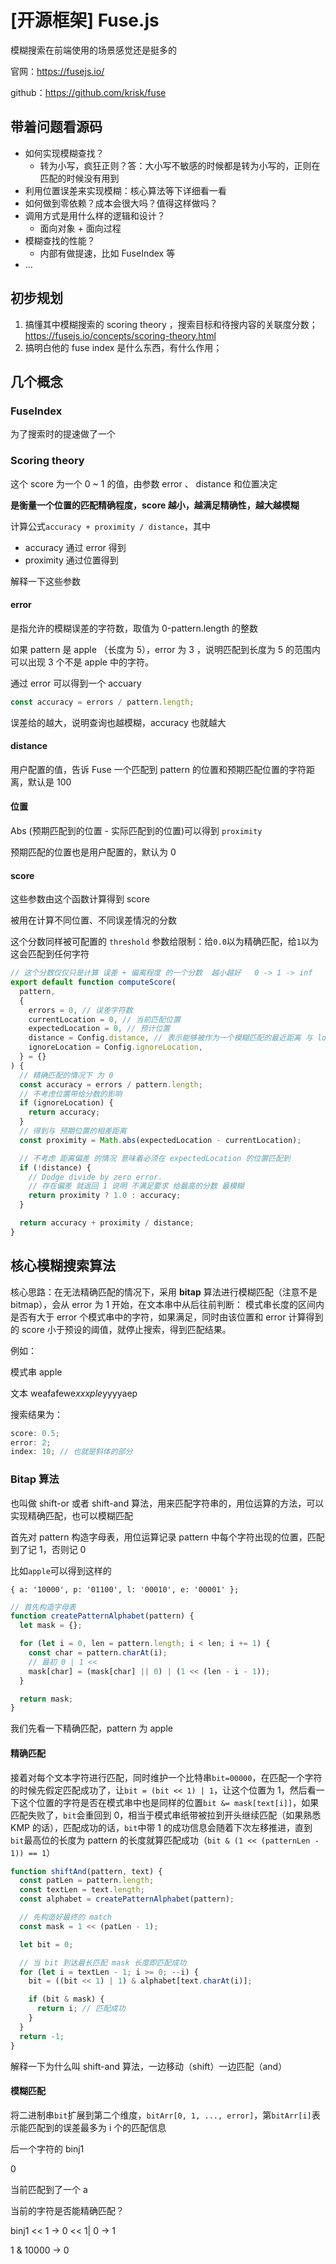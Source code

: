 # [开源框架] Fuse.js

模糊搜索在前端使用的场景感觉还是挺多的

官网：https://fusejs.io/

github：https://github.com/krisk/fuse

## 带着问题看源码

- 如何实现模糊查找？
  - 转为小写，疯狂正则？答：大小写不敏感的时候都是转为小写的，正则在匹配的时候没有用到
- 利用位置误差来实现模糊：核心算法等下详细看一看
- 如何做到零依赖？成本会很大吗？值得这样做吗？
- 调用方式是用什么样的逻辑和设计？
  - 面向对象 + 面向过程
- 模糊查找的性能？
  - 内部有做提速，比如 FuseIndex 等
- ...

## 初步规划

1. 搞懂其中模糊搜索的 scoring theory ，搜索目标和待搜内容的关联度分数；https://fusejs.io/concepts/scoring-theory.html
2. 搞明白他的 fuse index 是什么东西，有什么作用；

## 几个概念

### FuseIndex

为了搜索时的提速做了一个

### Scoring theory

这个 score 为一个 0 ~ 1 的值，由参数 error 、 distance 和位置决定

**是衡量一个位置的匹配精确程度，score 越小，越满足精确性，越大越模糊**

计算公式`accuracy + proximity / distance`，其中

- accuracy 通过 error 得到
- proximity 通过位置得到

解释一下这些参数

#### error

是指允许的模糊误差的字符数，取值为 0-pattern.length 的整数

如果 pattern 是 apple （长度为 5），error 为 3 ，说明匹配到长度为 5 的范围内可以出现 3 个不是 apple 中的字符。

通过 error 可以得到一个 accuary

```js
const accuracy = errors / pattern.length;
```

误差给的越大，说明查询也越模糊，accuracy 也就越大

#### distance

用户配置的值，告诉 Fuse 一个匹配到 pattern 的位置和预期匹配位置的字符距离，默认是 100

#### 位置

Abs (预期匹配到的位置 - 实际匹配到的位置)可以得到 `proximity`

预期匹配的位置也是用户配置的，默认为 0

#### score

这些参数由这个函数计算得到 score

被用在计算不同位置、不同误差情况的分数

这个分数同样被可配置的 `threshold` 参数给限制：给`0.0`以为精确匹配，给`1`以为这会匹配到任何字符

```js
// 这个分数仅仅只是计算 误差 + 偏离程度 的一个分数  越小越好   0 -> 1 -> inf
export default function computeScore(
  pattern,
  {
    errors = 0, // 误差字符数
    currentLocation = 0, // 当前匹配位置
    expectedLocation = 0, // 预计位置
    distance = Config.distance, // 表示能够被作为一个模糊匹配的最近距离 与 location 的距离
    ignoreLocation = Config.ignoreLocation,
  } = {}
) {
  // 精确匹配的情况下 为 0
  const accuracy = errors / pattern.length;
  // 不考虑位置带给分数的影响
  if (ignoreLocation) {
    return accuracy;
  }
  // 得到与 预期位置的相差距离
  const proximity = Math.abs(expectedLocation - currentLocation);

  // 不考虑 距离偏差 的情况 意味着必须在 expectedLocation 的位置匹配到
  if (!distance) {
    // Dodge divide by zero error.
    // 存在偏差 就返回 1 说明 不满足要求 给最高的分数 最模糊
    return proximity ? 1.0 : accuracy;
  }

  return accuracy + proximity / distance;
}
```

## 核心模糊搜索算法

核心思路：在无法精确匹配的情况下，采用 **bitap** 算法进行模糊匹配（注意不是 bitmap），会从 error 为 1 开始，在文本串中从后往前判断： 模式串长度的区间内是否有大于 error 个模式串中的字符，如果满足，同时由该位置和 error 计算得到的 score 小于预设的阈值，就停止搜索，得到匹配结果。

例如：

模式串 apple

文本 weafafewe*xxxple*yyyyaep

搜索结果为：

```js
score: 0.5;
error: 2;
index: 10; // 也就是斜体的部分
```

### Bitap 算法

也叫做 shift-or 或者 shift-and 算法，用来匹配字符串的，用位运算的方法，可以实现精确匹配，也可以模糊匹配

首先对 pattern 构造字母表，用位运算记录 pattern 中每个字符出现的位置，匹配到了记 1，否则记 0

比如`apple`可以得到这样的

`{ a: '10000', p: '01100', l: '00010', e: '00001' };`

```js
// 首先构造字母表
function createPatternAlphabet(pattern) {
  let mask = {};

  for (let i = 0, len = pattern.length; i < len; i += 1) {
    const char = pattern.charAt(i);
    // 最初 0 | 1 <<
    mask[char] = (mask[char] || 0) | (1 << (len - i - 1));
  }

  return mask;
}
```

我们先看一下精确匹配，pattern 为 apple

#### 精确匹配

接着对每个文本字符进行匹配，同时维护一个比特串`bit=00000`，在匹配一个字符的时候先假定匹配成功了，让`bit = (bit << 1) | 1`，让这个位置为 1，然后看一下这个位置的字符是否在模式串中也是同样的位置`bit &= mask[text[i]]`，如果匹配失败了，`bit`会重回到 0，相当于模式串纸带被拉到开头继续匹配（如果熟悉 KMP 的话），匹配成功的话，`bit`中带 1 的成功信息会随着下次左移推进，直到`bit`最高位的长度为 pattern 的长度就算匹配成功（`bit & (1 << (patternLen - 1)) == 1`）

```js
function shiftAnd(pattern, text) {
  const patLen = pattern.length;
  const textLen = text.length;
  const alphabet = createPatternAlphabet(pattern);

  // 先构造好最终的 match
  const mask = 1 << (patLen - 1);

  let bit = 0;

  // 当 bit 到达最长匹配 mask 长度即匹配成功
  for (let i = textLen - 1; i >= 0; --i) {
    bit = ((bit << 1) | 1) & alphabet[text.charAt(i)];

    if (bit & mask) {
      return i; // 匹配成功
    }
  }
  return -1;
}
```

解释一下为什么叫 shift-and 算法，一边移动（shift）一边匹配（and）

#### 模糊匹配

将二进制串`bit`扩展到第二个维度，`bitArr[0, 1, ..., error]`，第`bitArr[i]`表示能匹配到的误差最多为 i 个的匹配信息

后一个字符的 binj1

0

当前匹配到了一个 a

当前的字符是否能精确匹配？

binj1 << 1 -> 0 << 1| 0 -> 1

1 & 10000 -> 0
